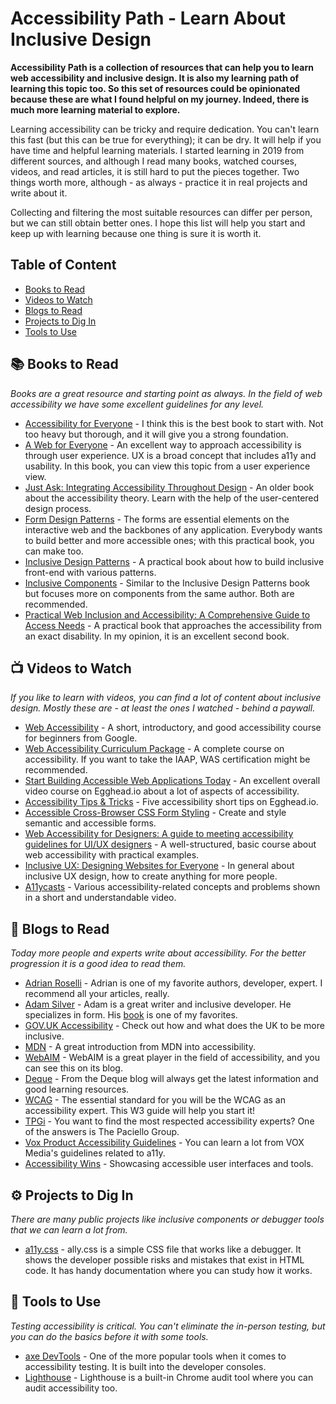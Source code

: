# Accessibility Path - Learn About Inclusive Design

**Accessibility Path is a collection of resources that can help you to learn web accessibility and inclusive design. It is also my learning path of learning this topic too. So this set of resources could be opinionated because these are what I found helpful on my journey. Indeed, there is much more learning material to explore.**

Learning accessibility can be tricky and require dedication. You can't learn this fast (but this can be true for everything); it can be dry. It will help if you have time and helpful learning materials. I started learning in 2019 from different sources, and although I read many books, watched courses, videos, and read articles, it is still hard to put the pieces together. Two things worth more, although - as always - practice it in real projects and write about it.

Collecting and filtering the most suitable resources can differ per person, but we can still obtain better ones. I hope this list will help you start and keep up with learning because one thing is sure it is worth it.

## Table of Content

* [Books to Read](#-books-to-read)
* [Videos to Watch](#-videos-to-watch)
* [Blogs to Read](#-blogs-to-read)
* [Projects to Dig In](#-projects-to-dig-in)
* [Tools to Use](#-tools-to-use)

## 📚 Books to Read

*Books are a great resource and starting point as always. In the field of web accessibility we have some excellent guidelines for any level.*

* [Accessibility for Everyone](https://abookapart.com/products/accessibility-for-everyone) - I think this is the best book to start with. Not too heavy but thorough, and it will give you a strong foundation.
* [A Web for Everyone](https://rosenfeldmedia.com/books/a-web-for-everyone/) - An excellent way to approach accessibility is through user experience. UX is a broad concept that includes a11y and usability. In this book, you can view this topic from a user experience view. 
* [Just Ask: Integrating Accessibility Throughout Design](http://uiaccess.com/accessucd/) - An older book about the accessibility theory. Learn with the help of the user-centered design process.
* [Form Design Patterns](https://www.smashingmagazine.com/printed-books/form-design-patterns/) - The forms are essential elements on the interactive web and the backbones of any application. Everybody wants to build better and more accessible ones; with this practical book, you can make too.
* [Inclusive Design Patterns](https://www.smashingmagazine.com/printed-books/inclusive-front-end-design-patterns/) - A practical book about how to build inclusive front-end with various patterns.
* [Inclusive Components](http://book.inclusive-components.design/) - Similar to the Inclusive Design Patterns book but focuses more on components from the same author. Both are recommended.
* [Practical Web Inclusion and Accessibility: A Comprehensive Guide to Access Needs](https://inclusive.guide/) - A practical book that approaches the accessibility from an exact disability. In my opinion, it is an excellent second book.

## 📺 Videos to Watch

*If you like to learn with videos, you can find a lot of content about inclusive design. Mostly these are - at least the ones I watched - behind a paywall.*

* [Web Accessibility](https://www.udacity.com/course/web-accessibility--ud891) - A short, introductory, and good accessibility course for beginners from Google.
* [Web Accessibility Curriculum Package](https://dequeuniversity.com/curriculum/packages/web) - A complete course on accessibility. If you want to take the IAAP, WAS certification might be recommended.
* [Start Building Accessible Web Applications Today](https://egghead.io/courses/start-building-accessible-web-applications-today) - An excellent overall video course on Egghead.io about a lot of aspects of accessibility.
* [Accessibility Tips & Tricks](https://egghead.io/courses/accessibility-tips-tricks-49286904) - Five accessibility short tips on Egghead.io.
* [Accessible Cross-Browser CSS Form Styling](https://egghead.io/courses/accessible-cross-browser-css-form-styling-7297) - Create and style semantic and accessible forms.
* [Web Accessibility for Designers: A guide to meeting accessibility guidelines for UI/UX designers](https://www.skillshare.com/classes/Web-Accessibility-for-Designers-A-guide-to-meeting-accessibility-guidelines-for-UIUX-designers/1127506348/projects) - A well-structured, basic course about web accessibility with practical examples.
* [Inclusive UX: Designing Websites for Everyone](https://www.skillshare.com/classes/Inclusive-UX-Designing-Websites-for-Everyone/297973484) - In general about inclusive UX design, how to create anything for more people.
* [A11ycasts](https://www.youtube.com/watch?v=HtTyRajRuyY&list=PLNYkxOF6rcICWx0C9LVWWVqvHlYJyqw7g) -  Various accessibility-related concepts and problems shown in a short and understandable video.

## 📰 Blogs to Read

*Today more people and experts write about accessibility. For the better progression it is a good idea to read them.*

* [Adrian Roselli](https://adrianroselli.com/) - Adrian is one of my favorite authors, developer, expert. I recommend all your articles, really.
* [Adam Silver](https://adamsilver.io/) - Adam is a great writer and inclusive developer. He specializes in form. His [book](https://www.smashingmagazine.com/printed-books/form-design-patterns/) is one of my favorites.
* [GOV.UK Accessibility](https://accessibility.blog.gov.uk/) - Check out how and what does the UK to be more inclusive.
* [MDN](https://developer.mozilla.org/en-US/docs/Learn/Accessibility) - A great introduction from MDN into accessibility.
* [WebAIM](https://webaim.org/articles/) - WebAIM is a great player in the field of accessibility, and you can see this on its blog.
* [Deque](https://www.deque.com/blog/) - From the Deque blog will always get the latest information and good learning resources.
* [WCAG](https://www.w3.org/WAI/standards-guidelines/wcag/) - The essential standard for you will be the WCAG as an accessibility expert. This W3 guide will help you start it!
* [TPGi](https://www.tpgi.com/development/) - You want to find the most respected accessibility experts? One of the answers is The Paciello Group. 
* [Vox Product Accessibility Guidelines](http://accessibility.voxmedia.com/) - You can learn a lot from VOX Media's guidelines related to a11y.
* [Accessibility Wins](https://a11ywins.tumblr.com/) - Showcasing accessible user interfaces and tools.

## ⚙️ Projects to Dig In

*There are many public projects like inclusive components or debugger tools that we can learn a lot from.*

* [a11y.css](https://ffoodd.github.io/a11y.css/) - ally.css is a simple CSS file that works like a debugger. It shows the developer possible risks and mistakes that exist in HTML code. It has handy documentation where you can study how it works.

## 🧰 Tools to Use

*Testing accessibility is critical. You can't eliminate the in-person testing, but you can do the basics before it with some tools.*

* [axe DevTools](https://chrome.google.com/webstore/detail/axe-devtools-web-accessib/lhdoppojpmngadmnindnejefpokejbdd?hl=en-US) - One of the more popular tools when it comes to accessibility testing. It is built into the developer consoles.
* [Lighthouse](https://developers.google.com/web/tools/lighthouse) - Lighthouse is a built-in Chrome audit tool where you can audit accessibility too.
